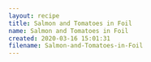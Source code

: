 ```yaml
---
layout: recipe
title: Salmon and Tomatoes in Foil
name: Salmon and Tomatoes in Foil
created: 2020-03-16 15:01:31
filename: Salmon-and-Tomatoes-in-Foil
---
```

